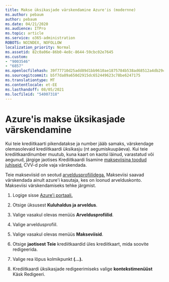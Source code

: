 ```yaml
---
title: Makse üksikasjade värskendamine Azure'is (modernne)
ms.author: pebaum
author: pebaum
ms.date: 04/21/2020
ms.audience: ITPro
ms.topic: article
ms.service: o365-administration
ROBOTS: NOINDEX, NOFOLLOW
localization_priority: Normal
ms.assetid: 82c0a06e-86b0-4e8c-8644-59cbc02e7645
ms.custom:
- "9003546"
- "6857"
ms.openlocfilehash: 39f77710d25add89d1bb9610ae1875784b538ad68512a4db29c1388e53e0fd75
ms.sourcegitcommit: b5f7da89a650d2915dc652449623c78be6247175
ms.translationtype: MT
ms.contentlocale: et-EE
ms.lasthandoff: 08/05/2021
ms.locfileid: "54007318"
---
```

# <a name="update-payment-details-in-azure"></a>Azure'is makse üksikasjade värskendamine

Kui teie krediitkaarti pikendatakse ja number jääb samaks, värskendage olemasolevaid krediitkaardi üksikasju (nt aegumiskuupäeva). Kui teie krediitkaardinumber muutub, kuna kaart on kaotsi läinud, varastatud või aegunud, järgige jaotises Krediitkaardi lisamine [makseviisina toodud juhiseid.](https://docs.microsoft.com/azure/cost-management-billing/manage/change-credit-card?WT.mc_id=Portal-Microsoft_Azure_Support#addcard) CVV-d pole vaja värskendada.

Teie makseviisid on seotud [arveldusprofiilidega.](https://docs.microsoft.com/azure/billing/billing-how-to-change-credit-card?WT.mc_id=Portal-Microsoft_Azure_Support#change-payment-method-for-a-billing-profile) Makseviisi saavad värskendada ainult azure'i kasutaja, kes on loonud arvelduskonto. Makseviisi värskendamiseks tehke järgmist.

1. Logige sisse [Azure'i portaali.](https://portal.azure.com/)

2. Otsige üksusest **Kuluhaldus ja arveldus**.

3. Valige vasakul olevas menüüs **Arveldusprofiilid**.

4. Valige arveldusprofiil.

5. Valige vasakul olevas menüüs **Makseviisid**.

6. Otsige **jaotisest Teie** krediitkaardid üles krediitkaart, mida soovite redigeerida.
7. Valige rea lõpus kolmikpunkt **(...).**

8. Krediitkaardi üksikasjade redigeerimiseks valige  **kontekstimenüüst**  Käsk Redigeeri.
